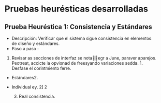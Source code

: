 # Pruebas heurésticas desarrolladas

## Prueba Heuréstica 1: Consistencia y Estándares

* Descripción: Verificar que el sistema sigue consistencia en elementos de diseño y estándares.
* Paso a paso : 
 1. Revisar as secciones de interfaz se notaegr a June, paraver aparejos. Peotreat, accicte la opvionad de freesyando variaciones sedda. 1. Desfase el corintmiento ferre.
  * Estándares2.
 * Individual ey. 
    2[ 2
      3. Real consistencia.